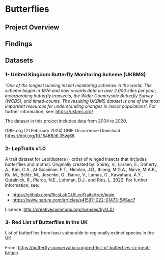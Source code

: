 # Butterflies

## Project Overview



## Findings


## Datasets
### 1- __United Kingdom Butterfly Monitoring Scheme (UKBMS)__

'_One of the longest running insect monitoring schemes in the world. The scheme began in 1976 and now records data on over 2,000 sites per year; incorporating butterfly transects, the Wider Countryside Butterfly Survey (WCBS), and timed-counts. The resulting UKBMS dataset is one of the most important resources for understanding changes in insect populations_'. For further information, see: https://ukbms.org/

The dataset in this project includes data from 2004 to 2020. 

GBIF.org (21 February 2024) GBIF Occurrence Download  https://doi.org/10.15468/dl.35wj66

### 2- __LepTraits v1.0__

A trait dataset for Lepidoptera (=order of winged insects that includes butterflies and moths). Originally created by:
Shirey, V., Larsen, E., Doherty, A., Kim, C.A., Al-Sulaiman, F.T., Hinolan, J.D., Itliong, M.G.A., Naive, M.A.K., Ku, M., Belitz, M., Jeschke, G., Barve, V., Lamas, G., Kawahara, A.Y., Guralnick, R., Pierce, N.E., Lohman, D.J., and Ries, L. 2022. For further information, see:
- https://github.com/RiesLabGU/LepTraits/tree/main
- https://www.nature.com/articles/s41597-022-01473-5#Sec7

Licence: http://creativecommons.org/licenses/by/4.0/ 

### 3- __Red List of Butterflies in the UK__

List of butterflies from least vulnerable to regionally extinct species in the UK

From: https://butterfly-conservation.org/red-list-of-butterflies-in-great-britain 

